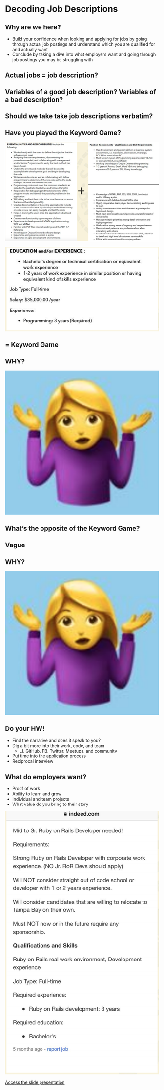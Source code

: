 # Decoding Job Descriptions

## Why are we here?

- Build your confidence when looking and applying
  for jobs by going through actual job postings and
  understand which you are qualified for and
  actually want
- Conclude by taking a dive into what employers
  want and going through job postings you may be
  struggling with

## Actual jobs = job description?

## Variables of a good job description? Variables of a bad description?

## Should we take take job descriptions verbatim?

## Have you played the Keyword Game?

![](./assets/job-description.png)

![](./assets/keyword-game.png)

## = Keyword Game

## WHY?

![](./assets/why.png)

## What’s the opposite of the Keyword Game?

## Vague

## WHY?

![](./assets/why.png)

## Do your HW!

- Find the narrative and does it speak to you?
- Dig a bit more into their work, code, and team
  - LI, GitHub, FB, Twitter, Meetups, and community
- Put time into the application process
- Reciprocal interview

## What do employers want?

- Proof of work
- Ability to learn and grow
- Individual and team projects
- What value do you bring to their story

![](./assets/indeed.png)

[Access the slide presentation](/handbook/career/assets/decoding-job-descriptions.pdf)
